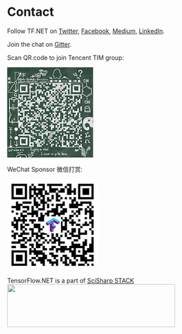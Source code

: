 # Contact

Follow TF.NET on [Twitter](https://twitter.com/ScisharpStack), [Facebook](https://www.facebook.com/scisharp.stack.9), [Medium](https://medium.com/scisharp), [LinkedIn](https://www.linkedin.com/company/scisharp-stack/).

Join the chat on [Gitter](https://gitter.im/sci-sharp/community).

Scan QR code to join Tencent TIM group:

![SciSharp STACK](../_media/TIM.jpg)

WeChat Sponsor 微信打赏:

![SciSharp STACK](../_media/WeChatCollection.jpg)

TensorFlow.NET is a part of [SciSharp STACK](https://scisharp.github.io/SciSharp/)
<br>
<a href="http://scisharpstack.org"><img src="https://raw.githubusercontent.com/SciSharp/SciSharp/master/art/scisharp-stack.png" width="391" height="100" /></a>
